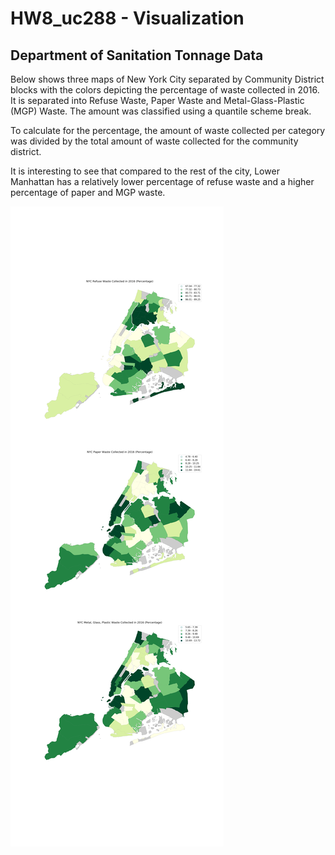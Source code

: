 # HW8_uc288 - Visualization

## Department of Sanitation Tonnage Data

Below shows three maps of New York City separated by Community District blocks with the colors depicting the percentage of waste collected in 2016. It is separated into Refuse Waste, Paper Waste and Metal-Glass-Plastic (MGP) Waste. The amount was classified using a quantile scheme break.

To calculate for the percentage, the amount of waste collected per category was divided by the total amount of waste collected for the community district.

It is interesting to see that compared to the rest of the city, Lower Manhattan has a relatively lower percentage of refuse waste and a higher percentage of paper and MGP waste.

![](./2016_trashratio.png)